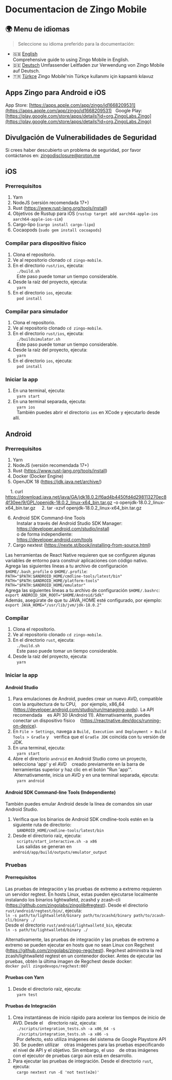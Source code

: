 # Documentacion de Zingo Mobile

## 🌍 Menu de idiomas
> Seleccione su idioma preferido para la documentación:

- 🇬🇧 [English](../../README.md)  
  Comprehensive guide to using Zingo Mobile in English.
- 🇩🇪 [Deutsch](../de/readme-de.md)
  Umfassender Leitfaden zur Verwendung von Zingo Mobile auf Deutsch.
- 🇹🇷 [Türkçe](../tu/readme-tu.md)
  Zingo Mobile'nin Türkçe kullanımı için kapsamlı kılavuz

## Apps Zingo para Android e iOS
App Store: [https://apps.apple.com/app/zingo/id1668209531](https://apps.apple.com/app/zingo/id1668209531)  
Google Play: [https://play.google.com/store/apps/details?id=org.ZingoLabs.Zingo](https://play.google.com/store/apps/details?id=org.ZingoLabs.Zingo)

## Divulgación de Vulnerabilidades de Seguridad

Si crees haber descubierto un problema de seguridad, por favor contáctanos en:
zingodisclosure@proton.me

## iOS
### Prerrequisitos
1. Yarn
2. NodeJS (versión recomendada 17+)
3. Rust (https://www.rust-lang.org/tools/install)
4. Objetivos de Rustup para iOS (`rustup target add aarch64-apple-ios aarch64-apple-ios-sim`)
5. Cargo-lipo (`cargo install cargo-lipo`)
6. Cocaopods (`sudo gem install cocoapods`)

### Compilar para dispositivo físico
1. Clona el repositorio.
2. Ve al repositorio clonado `cd zingo-mobile`.
3. En el directorio `rust/ios`, ejecuta: <br />
   `./build.sh` <br />
   Este paso puede tomar un tiempo considerable.
4. Desde la raíz del proyecto, ejecuta: <br />
   `yarn`
5. En el directorio `ios`, ejecuta: <br />
   `pod install`

### Compilar para simulador
1. Clona el repositorio.
2. Ve al repositorio clonado `cd zingo-mobile`.
3. En el directorio `rust/ios`, ejecuta: <br />
   `./buildsimulator.sh` <br />
   Este paso puede tomar un tiempo considerable.
4. Desde la raíz del proyecto, ejecuta: <br />
   `yarn`
5. En el directorio `ios`, ejecuta: <br />
   `pod install`

### Iniciar la app
1. En una terminal, ejecuta: <br />
   `yarn start`
2. En una terminal separada, ejecuta: <br />
   `yarn ios` <br />
   También puedes abrir el directorio `ios` en XCode y ejecutarlo desde allí.

## Android
### Prerrequisitos
1. Yarn
2. NodeJS (versión recomendada 17+)
3. Rust (https://www.rust-lang.org/tools/install)
4. Docker (Docker Engine)
5. OpenJDK 18 (https://jdk.java.net/archive/)

    1. curl https://download.java.net/java/GA/jdk18.0.2/f6ad4b4450fd4d298113270ec84f30ee/9/GPL/openjdk-18.0.2_linux-x64_bin.tar.gz -o openjdk-18.0.2_linux-x64_bin.tar.gz
    2. tar -xzvf openjdk-18.0.2_linux-x64_bin.tar.gz

6. Android SDK Command-line Tools <br />
   Instalar a través del Android Studio SDK Manager: <br />
   https://developer.android.com/studio/install <br />
   o de forma independiente: <br />
   https://developer.android.com/tools  
7. Cargo nextest (https://nexte.st/book/installing-from-source.html)

Las herramientas de React Native requieren que se configuren algunas variables de entorno para 
construir aplicaciones con código nativo. <br />
Agrega las siguientes líneas a tu archivo de configuración `$HOME/.bash_profile` o `$HOME/.profile`: <br />
`PATH="$PATH:$ANDROID_HOME/cmdline-tools/latest/bin"` <br />
`PATH="$PATH:$ANDROID_HOME/platform-tools"` <br />
`PATH="$PATH:$ANDROID_HOME/emulator"` <br />
Agrega las siguientes líneas a tu archivo de configuración `$HOME/.bashrc`: <br />
`export ANDROID_SDK_ROOT="$HOME/Android/Sdk"` <br />
Además, asegúrate de que tu JAVA_HOME esté configurado, por ejemplo: <br />
`export JAVA_HOME="/usr/lib/jvm/jdk-18.0.2"`

### Compilar
1. Clona el repositorio.
2. Ve al repositorio clonado `cd zingo-mobile`.
3. En el directorio `rust`, ejecuta: <br />
   `./build.sh` <br />
   Este paso puede tomar un tiempo considerable.
4. Desde la raíz del proyecto, ejecuta: <br />
   `yarn`

### Iniciar la app
#### Android Studio
1. Para emulaciones de Android, puedes crear un nuevo AVD, compatible con la arquitectura de tu CPU, 
   por ejemplo, x86_64 (https://developer.android.com/studio/run/managing-avds). La API recomendada 
   es API 30 (Android 11). Alternativamente, puedes conectar un dispositivo físico
   (https://reactnative.dev/docs/running-on-device).
2. En `File > Settings`, navega a `Build, Execution and Deployment > Build Tools > Gradle` y
   verifica que el `Gradle JDK` coincida con tu versión de JDK.
2. En una terminal, ejecuta: <br />
   `yarn start`
3. Abre el directorio `android` en Android Studio como un proyecto, selecciona 'app' y el AVD 
   creado previamente en la barra de herramientas superior y haz clic en el botón "Run 'app'".
   Alternativamente, inicia un AVD y en una terminal separada, ejecuta: <br />
   `yarn android` 
   
#### Android SDK Command-line Tools (Independiente)
También puedes emular Android desde la línea de comandos sin usar Android Studio.
1. Verifica que los binarios de Android SDK cmdline-tools estén en la siguiente ruta de directorio: <br />
   `$ANDROID_HOME/cmdline-tools/latest/bin`
2. Desde el directorio raíz, ejecuta: <br />
   `scripts/start_interactive.sh -a x86` <br />
   Las salidas se generan en `android/app/build/outputs/emulator_output`

### Pruebas
#### Prerrequisitos
Las pruebas de integración y las pruebas de extremo a extremo requieren un servidor regtest. En 
hosts Linux, estas pueden ejecutarse localmente instalando los binarios lightwalletd, zcashd y 
zcash-cli (https://github.com/zingolabs/zingolib#regtest). Desde el directorio 
`rust/android/regtest/bin/`, ejecuta: <br />
`ln -s path/to/lightwalletd/binary path/to/zcashd/binary path/to/zcash-cli/binary ./` <br />
Desde el directorio `rust/android/lightwalletd_bin`, ejecuta: <br />
`ln -s path/to/lightwalletd/binary ./`

Alternativamente, las pruebas de integración y las pruebas de extremo a extremo se pueden ejecutar 
en hosts que no sean Linux con Regchest (https://github.com/zingolabs/zingo-regchest). Regchest 
administra la red zcash/lightwalletd regtest en un contenedor docker. Antes de ejecutar las 
pruebas, obtén la última imagen de Regchest desde docker: <br />
`docker pull zingodevops/regchest:007`

#### Pruebas con Yarn
1. Desde el directorio raíz, ejecuta: <br />
   `yarn test`

#### Pruebas de Integración
1. Crea instantáneas de inicio rápido para acelerar los tiempos de inicio de AVD. Desde el 
   directorio raíz, ejecuta: <br />
   `./scripts/integration_tests.sh -a x86_64 -s` <br />
   `./scripts/integration_tests.sh -a x86 -s` <br />
   Por defecto, esto utiliza imágenes del sistema de Google Playstore API 30. Se pueden utilizar 
   otras imágenes para las pruebas especificando el nivel de API y el objetivo. Sin embargo, el uso 
   de otras imágenes con el ejecutor de pruebas cargo aún está en desarrollo.
2. Para ejecutar las pruebas de integración. Desde el directorio `rust`, ejecuta: <br />
   `cargo nextest run -E 'not test(e2e)'` <br /> 